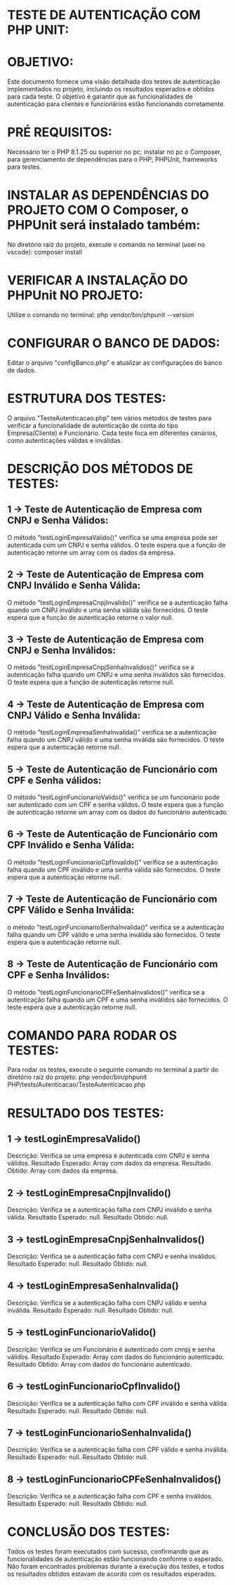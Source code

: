 # TESTE DE AUTENTICAÇÃO COM PHP UNIT:

# OBJETIVO:
Este documento fornece uma visão detalhada dos testes de autenticação implementados no projeto, incluindo os resultados esperados e obtidos para cada teste. O objetivo é garantir que as funcionalidades de autenticação para clientes e funcionários estão funcionando corretamente.


# PRÉ REQUISITOS: 
Necessário ter o PHP 8.1.25 ou superior no pc; instalar no pc o Composer, para gerenciamento de dependências para o PHP; PHPUnit, frameworks para testes.


# INSTALAR AS DEPENDÊNCIAS DO PROJETO COM O Composer, o PHPUnit será instalado também:
No diretório raiz do projeto, execute o comando no terminal (usei no vscode): composer install


# VERIFICAR A INSTALAÇÃO DO PHPUnit NO PROJETO:
Utilize o comando no terminal: php vendor/bin/phpunit --version


# CONFIGURAR O BANCO DE DADOS:
Editar o arquivo "configBanco.php" e atualizar as configurações do banco de dados.



# ESTRUTURA DOS TESTES:
O arquivo "TesteAutenticacao.php" tem vários métodos de testes para verificar a funcionalidade de autenticação de conta do tipo Empresa(Cliente) e Funcionário. Cada teste foca em diferentes cenários, como autenticações válidas e inválidas.


# DESCRIÇÃO DOS MÉTODOS DE TESTES:

## 1 -> Teste de Autenticação de Empresa com CNPJ e Senha Válidos:
O método "testLoginEmpresaValido()" verifica se uma empresa pode ser autenticada com um CNPJ e senha válidos. O teste espera que a função de autenticação retorne um array com os dados da empresa.

## 2 -> Teste de Autenticação de Empresa com CNPJ Inválido e Senha Válida:
O método "testLoginEmpresaCnpjInvalido()" verifica se a autenticação falha quando um CNPJ inválido e uma senha válida são fornecidos. O teste espera que a  função de autenticação retorne o valor null.

## 3 -> Teste de Autenticação de Empresa com CNPJ e Senha Inválidos:
O método "testLoginEmpresaCnpjSenhaInvalidos()" verifica se a autenticação falha quando um CNPJ e uma senha inválidos são fornecidos. O teste espera que a função de autenticação retorne null.

## 4 -> Teste de Autenticação de Empresa com CNPJ Válido e Senha Inválida:
O método "testLoginEmpresaSenhaInvalida()" verifica se a autenticação falha quando um CNPJ válido e uma senha inválida são fornecidos. O teste espera que a autenticação retorne null.

## 5 -> Teste de Autenticação de Funcionário com CPF e Senha válidos:
O método "testLoginFuncionarioValido()" verifica se um funcionário pode ser autenticado com um CPF e senha válidos. O teste espera que a função de autenticação retorne um array com os dados do funcionário autenticado.

## 6 -> Teste de Autenticação de Funcionário com CPF Inválido e Senha Válida:
O método "testLoginFuncionarioCpfInvalido()" verifica se a autenticação falha quando um CPF inválido e uma senha válida são fornecidos. O teste espera que a autenticação retorne null.

## 7 -> Teste de Autenticação de Funcionário com CPF Válido e Senha Inválida:
o método "testLoginFuncionarioSenhaInvalida()" verifica se a autenticação falha quando um CPF válido e uma senha inválida são fornecidos. O teste espera que a autenticação retorne null.

## 8 -> Teste de Autenticação de Funcionário com CPF e Senha Inválidos:
O método "testLoginFuncionarioCPFeSenhaInvalidos()" verifica se a autenticação falha quando um CPF e uma senha inválidos são fornecidos. O teste espera que a autenticação retorne null.


# COMANDO PARA RODAR OS TESTES:
Para rodar os testes, execute o seguinte comando no terminal a partir do diretório raiz do projeto: php vendor/bin/phpunit PHP/tests/Autenticacao/TesteAutenticacao.php


# RESULTADO DOS TESTES:

## 1 -> testLoginEmpresaValido()
Descrição: Verifica se uma empresa é autenticada com CNPJ e senha válidos.
Resultado Esperado: Array com dados da empresa.
Resultado Obtido: Array com dados da empresa.

## 2 -> testLoginEmpresaCnpjInvalido()
Descrição: Verifica se a autenticação falha com CNPJ inválido e senha válida.
Resultado Esperado: null.
Resultado Obtido: null.

## 3 -> testLoginEmpresaCnpjSenhaInvalidos()
Descrição: Verifica se a autenticação falha com CNPJ e senha inválidos.
Resultado Esperado: null.
Resultado Obtido: null.

## 4 -> testLoginEmpresaSenhaInvalida()
Descrição: Verifica se a autenticação falha com CNPJ válido e senha inválida.
Resultado Esperado: null.
Resultado Obtido: null.

## 5 -> testLoginFuncionarioValido()
Descrição: Verifica se um Funcionário é autenticado com cnnpj e senha válidos.
Resultado Esperado: Array com dados do funcionário autenticado.
Resultado Obtido: Array com dados do funcionário autenticado.

## 6 -> testLoginFuncionarioCpfInvalido()
Descrição: Verifica se a autenticação falha com CPF inválido e senha válida.
Resultado Esperado: null.
Resultado Obtido: null.

## 7 -> testLoginFuncionarioSenhaInvalida()
Descrição: Verifica se a autenticação falha com CPF válido e senha inválida.
Resultado Esperado: null.
Resultado Obtido: null.

## 8 -> testLoginFuncionarioCPFeSenhaInvalidos()
Descrição: Verifica se a autenticação falha com CPF e senha inválidos.
Resultado Esperado: null.
Resultado Obtido: null.


# CONCLUSÃO DOS TESTES:
Todos os testes foram executados com sucesso, confirmando que as funcionalidades de autenticação estão funcionando conforme o esperado. Não foram encontrados problemas durante a execução dos testes, e todos os resultados obtidos estavam de acordo com os resultados esperados.